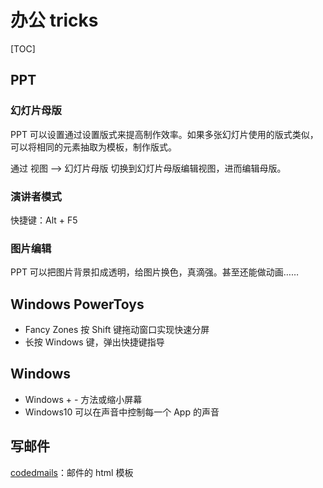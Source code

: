 # 办公 tricks

[TOC]

## PPT

### 幻灯片母版

PPT 可以设置通过设置版式来提高制作效率。如果多张幻灯片使用的版式类似，可以将相同的元素抽取为模板，制作版式。

通过 视图 —> 幻灯片母版 切换到幻灯片母版编辑视图，进而编辑母版。

### 演讲者模式

快捷键：Alt + F5

### 图片编辑

PPT 可以把图片背景扣成透明，给图片换色，真滴强。甚至还能做动画……

## Windows PowerToys

* Fancy Zones 按 Shift 键拖动窗口实现快速分屏
* 长按 Windows 键，弹出快捷键指导

## Windows

* Windows + - 方法或缩小屏幕
* Windows10 可以在声音中控制每一个 App 的声音

## 写邮件

[codedmails](https://github.com/hunzaboy/codedmails)：邮件的 html 模板